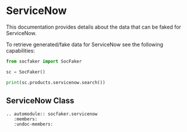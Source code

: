 # ServiceNow

This documentation provides details about the data that can be faked for ServiceNow.

To retrieve generated/fake data for ServiceNow see the following capabilities:


```python
from socfaker import SocFaker

sc = SocFaker()

print(sc.products.servicenow.search())
```

## ServiceNow Class

```eval_rst
.. automodule:: socfaker.servicenow
   :members:
   :undoc-members:
```

